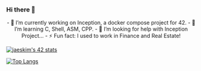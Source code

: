 ### Hi there 👋

<p align="center">
- 🔭 I’m currently working on Inception, a docker compose project for 42.
- 🌱 I’m learning C, Shell, ASM, CPP.
- 🤔 I’m looking for help with Inception Project...
- ⚡ Fun fact: I used to work in Finance and Real Estate!

[![jaeskim's 42 stats](https://badge42.herokuapp.com/api/stats/mlarboul?privacyName=true)](https://github.com/UnDesSix)

[![Top Langs](https://github-readme-stats.vercel.app/api/top-langs/?username=UnDesSix&layout=compact)](https://github.com/UnDesSix)
</p>
